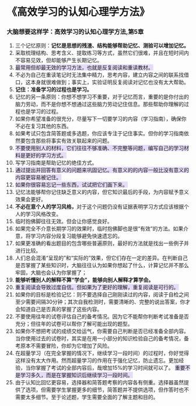 # 《高效学习的认知心理学方法》
### 大脑想要这样学：高效学习的认知心理学方法,第5章


1. 三个记忆原则：<strong>记忆是思想的残渣、结构能够帮助记忆、测验可以增加记忆。</strong>
2. 采取梳理结构、思考含义、提取练习等方式，虽然它们很难，并且在短时间内不容易见效，但却能够产生长期记忆。
3.  <span style='background: #e6dcf9;'>最常用但却最无效的学习方法，也就是反复阅读和重读教材。</span>
4. 不必为自己在重读笔记时无法集中精力，思考内容，建立内容之间的联系找借口，这本身就很难做到；事实上，实验证明反复阅读对记忆也没有太大帮助。
5. <strong>记住：准备学习的过程也是学习。</strong>
6. 记忆的另一条原则：你想不想学习不重要，对于记忆而言，重要的是你付出的脑力劳动，而不是你想不想通过这些脑力劳动记住信息。那些帮助你理解的过程也是学习的过程。
7. 如果你希望准备的很充分，尽量写下一切要学习的内容（学习指南），确保你不必在复习其他的东西。
8. 如果考试只包含简答题或多选题，你应该专注于记住事实。但你的学习指南依然要包含那些将事实有效关联起来的问题。
9.  <span style='background: #e6dcf9;'>不要使用别人的材料，它们往往不够准确、不完整等问题，编写自己的学习材料是更好的学习方式。</span>
10. 写学习指南是帮助记忆的绝佳方式。
11.  <span style='background: #e6dcf9;'>通过提出并回答有意义的问题来巩固记忆。有意义的的内容一般比没有意义的内容更容易被记住。</span>
12.  <span style='background: #e6dcf9;'>如果你很容易忘记一些东西，试试把它们画下来。</span>
13. 记忆法能够帮你记住缺乏意义的内容，但它知识最后的手段，为内容赋予意义效果会更好。
14. <strong>不必在意个人的学习风格，</strong>对于这个问题仍没有证据表明学习方式应该根据个人的学习风格改变。
15. 临时抱佛脚往往无效。但会让你感觉良好。
16. 如果完全不介意长期学习的效果时，临时抱佛脚也是很“有效”的方法。如果介意，将学习内容分段复习能够避免快速遗忘的。
17. 如果更准确的看出题目的包含哪些普遍原则，最好的方法就是找出一些例子并进行比较。
18. 人们总会混淆“呈现的”和“实际的”效果，但它们存在一定的差异。在判断自己是否掌握了某些知识时，大脑往往认为如果你想起了什么，计算记忆并不那么牢固，大脑也会认为你掌握了；
19. <strong>能够听懂别人的解释不算“学会”，能够向别人解释才算学会。</strong>
20.  <span style='background: #e6dcf9;'>重复阅读会导致过度自信。但如果为了更好的理解，重复阅读是可行的。</span>
21. 如果你的目标是检验记忆：则不要选择自己刚刚读过的内容，阅读于自检之间至少需要间隔30分钟；其次自我检测时，需要清晰的、完整的说出答案，你才会知道自己是否真的掌握了这些内容。
22. 不要使用往年的试卷评估自己的备考情况。因为它不能帮你判断考试准备是否充分；但往年的试卷可以帮你了解可能出现的题型。
23. 如果你不想把考试的成绩交给运气，你需要自己判断是否已经准备全部内容。当你使用过去的试卷时，其实是在用一小部分的知识检验自己的备考情况，备考原本不需要冒险，你却为它增加了风险。
24. 在超量学习（在完全掌握的情况下，继续学习一段时间）的过程时，你好觉得这样没有太大作用。然而超量学习的作用在于强化记忆，防止遗忘。更加经验，当你掌握了考试的全部内容后，哉增加15%的学习时间就可以了。 <span style='background: #e6dcf9;'>重要不是学习多久，而是在掌握知识后继续学习一段时间。</span>
25. 由于认知比回忆更容易，选择器和简答题考察的内容各有侧重。选择器虽然提供了选项，但需要学生掌握更多的细节，简答题并不提供选项，但作答时也不需要太多细节。至于论述题，学生需要全面的了解主题和目的。